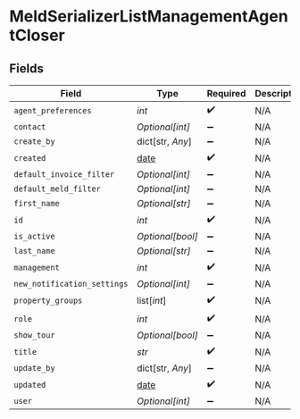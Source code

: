 # MeldSerializerListManagementAgentCloser


## Fields

| Field                                                                | Type                                                                 | Required                                                             | Description                                                          |
| -------------------------------------------------------------------- | -------------------------------------------------------------------- | -------------------------------------------------------------------- | -------------------------------------------------------------------- |
| `agent_preferences`                                                  | *int*                                                                | :heavy_check_mark:                                                   | N/A                                                                  |
| `contact`                                                            | *Optional[int]*                                                      | :heavy_minus_sign:                                                   | N/A                                                                  |
| `create_by`                                                          | dict[str, *Any*]                                                     | :heavy_minus_sign:                                                   | N/A                                                                  |
| `created`                                                            | [date](https://docs.python.org/3/library/datetime.html#date-objects) | :heavy_check_mark:                                                   | N/A                                                                  |
| `default_invoice_filter`                                             | *Optional[int]*                                                      | :heavy_minus_sign:                                                   | N/A                                                                  |
| `default_meld_filter`                                                | *Optional[int]*                                                      | :heavy_minus_sign:                                                   | N/A                                                                  |
| `first_name`                                                         | *Optional[str]*                                                      | :heavy_minus_sign:                                                   | N/A                                                                  |
| `id`                                                                 | *int*                                                                | :heavy_check_mark:                                                   | N/A                                                                  |
| `is_active`                                                          | *Optional[bool]*                                                     | :heavy_minus_sign:                                                   | N/A                                                                  |
| `last_name`                                                          | *Optional[str]*                                                      | :heavy_minus_sign:                                                   | N/A                                                                  |
| `management`                                                         | *int*                                                                | :heavy_check_mark:                                                   | N/A                                                                  |
| `new_notification_settings`                                          | *Optional[int]*                                                      | :heavy_minus_sign:                                                   | N/A                                                                  |
| `property_groups`                                                    | list[*int*]                                                          | :heavy_check_mark:                                                   | N/A                                                                  |
| `role`                                                               | *int*                                                                | :heavy_check_mark:                                                   | N/A                                                                  |
| `show_tour`                                                          | *Optional[bool]*                                                     | :heavy_minus_sign:                                                   | N/A                                                                  |
| `title`                                                              | *str*                                                                | :heavy_check_mark:                                                   | N/A                                                                  |
| `update_by`                                                          | dict[str, *Any*]                                                     | :heavy_minus_sign:                                                   | N/A                                                                  |
| `updated`                                                            | [date](https://docs.python.org/3/library/datetime.html#date-objects) | :heavy_check_mark:                                                   | N/A                                                                  |
| `user`                                                               | *Optional[int]*                                                      | :heavy_minus_sign:                                                   | N/A                                                                  |